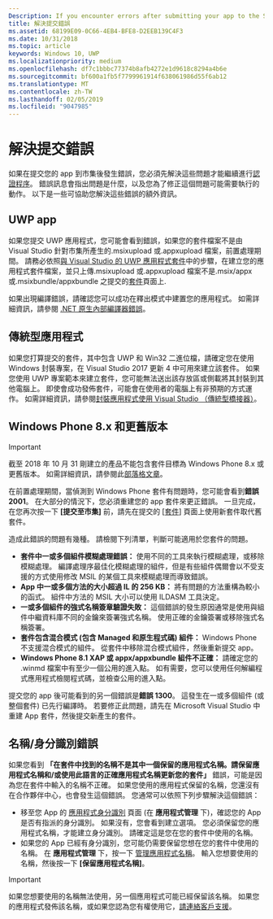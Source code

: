 ```yaml
---
Description: If you encounter errors after submitting your app to the Store, you must resolve them in order to continue the certification process.
title: 解決提交錯誤
ms.assetid: 68199E09-0C66-4EB4-BFE8-D2EEB139C4F3
ms.date: 10/31/2018
ms.topic: article
keywords: Windows 10, UWP
ms.localizationpriority: medium
ms.openlocfilehash: df7c1bbbc77374b8afb4272e1d9618c8294a4b6e
ms.sourcegitcommit: bf600a1fb5f7799961914f638061986d55f6ab12
ms.translationtype: MT
ms.contentlocale: zh-TW
ms.lasthandoff: 02/05/2019
ms.locfileid: "9047985"
---
```

# <a name="resolve-submission-errors"></a>解決提交錯誤

如果在提交您的 app 到市集後發生錯誤，您必須先解決這些問題才能繼續進行[認證程序](the-app-certification-process.md)。 錯誤訊息會指出問題是什麼，以及您為了修正這個問題可能需要執行的動作。 以下是一些可協助您解決這些錯誤的額外資訊。

## <a name="uwp-apps"></a>UWP app

如果您提交 UWP 應用程式，您可能會看到錯誤，如果您的套件檔案不是由 Visual Studio 針對市集所產生的.msixupload 或.appxupload 檔案，前置處理期間。 請務必依照[與 Visual Studio 的 UWP 應用程式套件](../packaging/packaging-uwp-apps.md)中的步驟，在建立您的應用程式套件檔案，並只上傳.msixupload 或.appxupload 檔案不是.msix/appx 或.msixbundle/appxbundle 之提交的[套件](upload-app-packages.md)頁面上.

如果出現編譯錯誤，請確認您可以成功在釋出模式中建置您的應用程式。 如需詳細資訊，請參閱 [.NET 原生內部編譯器錯誤](https://go.microsoft.com/fwlink/p/?LinkID=613098)。

## <a name="desktop-application"></a>傳統型應用程式

如果您打算提交的套件，其中包含 UWP 和 Win32 二進位檔，請確定您在使用 Windows 封裝專案，在 Visual Studio 2017 更新 4 中可用來建立該套件。 如果您使用 UWP 專案範本來建立套件，您可能無法送出該存放區或側載將其封裝到其他電腦上。 即使會成功發佈套件，可能會在使用者的電腦上有非預期的方式運作。 如需詳細資訊，請參閱[封裝應用程式使用 Visual Studio （傳統型橋接器）]( https://docs.microsoft.com/windows/uwp/porting/desktop-to-uwp-packaging-dot-net)。

## <a name="windows-phone-8x-and-earlier"></a>Windows Phone 8.x 和更舊版本

> [!IMPORTANT]
> 截至 2018 年 10 月 31 剛建立的產品不能包含套件目標為 Windows Phone 8.x 或更舊版本。 如需詳細資訊，請參閱此[部落格文章](https://blogs.windows.com/buildingapps/2018/08/20/important-dates-regarding-apps-with-windows-phone-8-x-and-earlier-and-windows-8-8-1-packages-submitted-to-microsoft-store/#SzKghBbqDMlmAO4c.97)。

在前置處理期間，當偵測到 Windows Phone 套件有問題時，您可能會看到**錯誤 2001**。 在大部分的情況下，您必須重建您的 app 套件來更正錯誤。 一旦完成，在您再次按一下 **\[提交至市集\]** 前，請先在提交的 [[套件](upload-app-packages.md)] 頁面上使用新套件取代舊套件。

造成此錯誤的問題有幾種。 請檢閱下列清單，判斷可能適用於您套件的問題。

-   **套件中一或多個組件模糊處理錯誤：** 使用不同的工具來執行模糊處理，或移除模糊處理。 編譯處理序最佳化模糊處理的組件，但是有些組件偶爾會以不受支援的方式使用修改 MSIL 的某個工具來模糊處理而導致錯誤。
-   **App 中一或多個方法的大小超過 IL 的 256 KB：** 將有問題的方法重構為較小的函式。 組件中方法的 MSIL 大小可以使用 ILDASM 工具決定。
-   **一或多個組件的強式名稱簽章驗證失敗：** 這個錯誤的發生原因通常是使用與組件中繼資料庫不同的金鑰來簽署強式名稱。 使用正確的金鑰簽署或移除強式名稱簽署。
-   **套件包含混合模式 (包含 Managed 和原生程式碼) 組件：** Windows Phone 不支援混合模式的組件。 從套件中移除混合模式組件，然後重新提交 app。
-   **Windows Phone 8.1 XAP 或 appx/appxbundle 組件不正確：** 請確定您的 .winmd 檔案中有至少一個公用的進入點。 如有需要，您可以使用任何解編程式應用程式檢閱程式碼，並檢查公用的進入點。

提交您的 app 後可能看到的另一個錯誤是**錯誤 1300**。 這發生在一或多個組件 (或整個套件) 已先行編譯時。 若要修正此問題，請先在 Microsoft Visual Studio 中重建 App 套件，然後提交新產生的套件。

## <a name="nameidentity-errors"></a>名稱/身分識別錯誤

如果您看到 **「在套件中找到的名稱不是其中一個保留的應用程式名稱。請保留應用程式名稱和/或使用此語言的正確應用程式名稱更新您的套件」** 錯誤，可能是因為您在套件中輸入的名稱不正確。 如果您使用的應用程式保留的名稱，您還沒有在合作夥伴中心，也會發生這個錯誤。 您通常可以依照下列步驟解決這個錯誤：

- 移至您 App 的 [應用程式身分識別](view-app-identity-details.md) 頁面 (在 **應用程式管理** 下)，確認您的 App 是否有指派的身分識別。 如果沒有，您會看到建立選項。 您必須保留您的應用程式名稱，才能建立身分識別。 請確定這是您在您的套件中使用的名稱。
- 如果您的 App 已經有身分識別，您可能仍需要保留您想在您的套件中使用的名稱。 在 **應用程式管理** 下，按一下 [管理應用程式名稱](manage-app-names.md)。 輸入您想要使用的名稱，然後按一下 **\[保留應用程式名稱\]**。

> [!IMPORTANT]
>  如果您想要使用的名稱無法使用，另一個應用程式可能已經保留該名稱。 如果您的應用程式發佈該名稱，或如果您認為您有權使用它，[請連絡客戶支援](https://go.microsoft.com/fwlink/p/?LinkId=331509)。  

 

 




